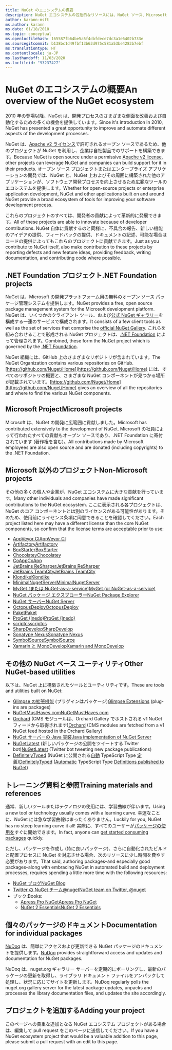 ```yaml
---
title: NuGet のエコシステムの概要
description: NuGet エコシステムの包括的なリソースには、NuGet ソース、Microsoft 以外の NuGet プロジェクト、ユーティリティ、およびトレーニング資料が含まれます。
author: karann-msft
ms.author: karann
ms.date: 01/18/2018
ms.topic: conceptual
ms.openlocfilehash: 165587fb64be5a5f4dbfdece7dc3a1e6402b733e
ms.sourcegitcommit: b138bc1d49fbf13b63d975c581a53be4283b7ebf
ms.translationtype: HT
ms.contentlocale: ja-JP
ms.lasthandoff: 11/03/2020
ms.locfileid: "93237427"
---
```

# <a name="an-overview-of-the-nuget-ecosystem"></a><span data-ttu-id="34761-103">NuGet のエコシステムの概要</span><span class="sxs-lookup"><span data-stu-id="34761-103">An overview of the NuGet ecosystem</span></span>

<span data-ttu-id="34761-104">2010 年の登場以降、NuGet は、開発プロセスのさまざまな側面を改善および自動化するための多くの機会を提供しています。</span><span class="sxs-lookup"><span data-stu-id="34761-104">Since it's introduction in 2010, NuGet has presented a great opportunity to improve and automate different aspects of the development processes.</span></span>

<span data-ttu-id="34761-105">NuGet は、[Apache v2 ライセンス](http://choosealicense.com/licenses/apache/)で許可されるオープン ソースであるため、他のプロジェクトが NuGet を利用し、企業は自社製品でのサポートを構築できます。</span><span class="sxs-lookup"><span data-stu-id="34761-105">Because NuGet is open source under a permissive [Apache v2 license](http://choosealicense.com/licenses/apache/), other projects can leverage NuGet and companies can build support for it in their products.</span></span> <span data-ttu-id="34761-106">オープン ソース プロジェクトまたはエンタープライズ アプリケーションの開発では、NuGet と、NuGet 上およびその周囲に構築された他のアプリケーションが、ソフトウェア開発プロセスを向上させるため広範なツールのエコシステムを提供します。</span><span class="sxs-lookup"><span data-stu-id="34761-106">Whether for open-source projects or enterprise application development, NuGet and other applications built on and around NuGet provide a broad ecosystem of tools for improving your software development process.</span></span>

<span data-ttu-id="34761-107">これらのプロジェクトのすべては、開発者の貢献によって革新的に発展できます。</span><span class="sxs-lookup"><span data-stu-id="34761-107">All of these projects are able to innovate because of developer contributions.</span></span> <span data-ttu-id="34761-108">NuGet 自体に貢献するのと同様に、不具合の報告、新しい機能のアイデアの提供、フィードバックの提供、ドキュメントの記述、可能な場合はコードの提供によってもこれらのプロジェクトに貢献できます。</span><span class="sxs-lookup"><span data-stu-id="34761-108">Just as you contribute to NuGet itself, also make contribution to these projects by reporting defects and new feature ideas, providing feedback, writing documentation, and contributing code where possible.</span></span>

## <a name="net-foundation-projects"></a><span data-ttu-id="34761-109">.NET Foundation プロジェクト</span><span class="sxs-lookup"><span data-stu-id="34761-109">.NET Foundation projects</span></span>

<span data-ttu-id="34761-110">NuGet は、Microsoft の開発プラットフォーム用の無料のオープン ソース パッケージ管理システムを提供します。</span><span class="sxs-lookup"><span data-stu-id="34761-110">NuGet provides a free, open source package management system for the Microsoft development platform.</span></span> <span data-ttu-id="34761-111">NuGet は、いくつかのクライアント ツール、および[公式 NuGet ギャラリー](http://www.nuget.org)を構成する一連のサービスで構成されます。</span><span class="sxs-lookup"><span data-stu-id="34761-111">It consists of a few client tools as well as the set of services that comprise the [official NuGet Gallery](http://www.nuget.org).</span></span> <span data-ttu-id="34761-112">これらを組み合わせることで形成される NuGet プロジェクトは、[.NET Foundation](http://www.dotnetfoundation.org/) によって管理されます。</span><span class="sxs-lookup"><span data-stu-id="34761-112">Combined, these form the NuGet project which is governed by the [.NET Foundation](http://www.dotnetfoundation.org/).</span></span>

<span data-ttu-id="34761-113">NuGet 組織には、GitHub 上のさまざまなリポジトリが含まれています。</span><span class="sxs-lookup"><span data-stu-id="34761-113">The NuGet Organization contains various repositories on GitHub.</span></span> <span data-ttu-id="34761-114">[https://github.com/Nuget/Home](https://github.com/Nuget/Home) には、すべてのリポジトリの概要と、さまざまな NuGet コンポーネントが見つかる場所が記載されています。</span><span class="sxs-lookup"><span data-stu-id="34761-114">[https://github.com/Nuget/Home](https://github.com/Nuget/Home) gives an overview of all the repositories and where to find the various NuGet components.</span></span>

## <a name="microsoft-projects"></a><span data-ttu-id="34761-115">Microsoft Project</span><span class="sxs-lookup"><span data-stu-id="34761-115">Microsoft projects</span></span>

<span data-ttu-id="34761-116">Microsoft は、NuGet の開発に広範囲に貢献しました。</span><span class="sxs-lookup"><span data-stu-id="34761-116">Microsoft has contributed extensively to the development of NuGet.</span></span> <span data-ttu-id="34761-117">Microsoft の社員によって行われたすべての貢献もオープン ソースであり、.NET Foundation に寄付されています (著作権を含む)。</span><span class="sxs-lookup"><span data-stu-id="34761-117">All contributions made by Microsoft employees are also open source and are donated (including copyrights) to the .NET Foundation.</span></span>

## <a name="non-microsoft-projects"></a><span data-ttu-id="34761-118">Microsoft 以外のプロジェクト</span><span class="sxs-lookup"><span data-stu-id="34761-118">Non-Microsoft projects</span></span>

<span data-ttu-id="34761-119">その他の多くの個人や企業が、NuGet エコシステムに大きな貢献を行っています。</span><span class="sxs-lookup"><span data-stu-id="34761-119">Many other individuals and companies have made significant contributions to the NuGet ecosystem.</span></span> <span data-ttu-id="34761-120">ここに表示される各プロジェクトは、NuGet のコア コンポーネントとは別のライセンスがある可能性があります。そのため、使用前にライセンス条項に同意できることを確認してください。</span><span class="sxs-lookup"><span data-stu-id="34761-120">Each project listed here may have a different license than the core NuGet components, so confirm that the license terms are acceptable prior to use:</span></span>

- [<span data-ttu-id="34761-121">AppVeyor CI</span><span class="sxs-lookup"><span data-stu-id="34761-121">AppVeyor CI</span></span>](https://www.appveyor.com/)
- [<span data-ttu-id="34761-122">Artifactory</span><span class="sxs-lookup"><span data-stu-id="34761-122">Artifactory</span></span>](https://www.jfrog.com/artifactory/)
- [<span data-ttu-id="34761-123">BoxStarter</span><span class="sxs-lookup"><span data-stu-id="34761-123">BoxStarter</span></span>](http://boxstarter.org/)
- [<span data-ttu-id="34761-124">Chocolatey</span><span class="sxs-lookup"><span data-stu-id="34761-124">Chocolatey</span></span>](https://chocolatey.org/)
- [<span data-ttu-id="34761-125">CoApp</span><span class="sxs-lookup"><span data-stu-id="34761-125">CoApp</span></span>](http://coapp.org/)
- [<span data-ttu-id="34761-126">JetBrains ReSharper</span><span class="sxs-lookup"><span data-stu-id="34761-126">JetBrains ReSharper</span></span>](https://resharper-plugins.jetbrains.com/)
- [<span data-ttu-id="34761-127">JetBrains TeamCity</span><span class="sxs-lookup"><span data-stu-id="34761-127">JetBrains TeamCity</span></span>](https://www.jetbrains.com/teamcity/)
- [<span data-ttu-id="34761-128">Klondike</span><span class="sxs-lookup"><span data-stu-id="34761-128">Klondike</span></span>](https://github.com/themotleyfool/Klondike)
- [<span data-ttu-id="34761-129">MinimalNugetServer</span><span class="sxs-lookup"><span data-stu-id="34761-129">MinimalNugetServer</span></span>](https://github.com/TanukiSharp/MinimalNugetServer)
- [<span data-ttu-id="34761-130">MyGet (または NuGet-as-a-service)</span><span class="sxs-lookup"><span data-stu-id="34761-130">MyGet (or NuGet-as-a-service)</span></span>](http://www.myget.org/)
- [<span data-ttu-id="34761-131">NuGet パッケージ エクスプローラー</span><span class="sxs-lookup"><span data-stu-id="34761-131">NuGet Package Explorer</span></span>](https://github.com/NuGetPackageExplorer/NuGetPackageExplorer)
- [<span data-ttu-id="34761-132">NuGet サーバー</span><span class="sxs-lookup"><span data-stu-id="34761-132">NuGet Server</span></span>](http://nugetserver.net/)
- [<span data-ttu-id="34761-133">OctopusDeploy</span><span class="sxs-lookup"><span data-stu-id="34761-133">OctopusDeploy</span></span>](https://octopus.com/)
- [<span data-ttu-id="34761-134">Paket</span><span class="sxs-lookup"><span data-stu-id="34761-134">Paket</span></span>](https://fsprojects.github.io/Paket/)
- [<span data-ttu-id="34761-135">ProGet (Inedo)</span><span class="sxs-lookup"><span data-stu-id="34761-135">ProGet (Inedo)</span></span>](http://inedo.com/proget)
- [<span data-ttu-id="34761-136">scriptcs</span><span class="sxs-lookup"><span data-stu-id="34761-136">scriptcs</span></span>](http://scriptcs.net/)
- [<span data-ttu-id="34761-137">SharpDevelop</span><span class="sxs-lookup"><span data-stu-id="34761-137">SharpDevelop</span></span>](http://community.sharpdevelop.net/blogs/mattward/archive/2011/01/23/NuGetSupportInSharpDevelop.aspx)
- [<span data-ttu-id="34761-138">Sonatype Nexus</span><span class="sxs-lookup"><span data-stu-id="34761-138">Sonatype Nexus</span></span>](http://www.sonatype.com/nexus-repository-sonatype)
- [<span data-ttu-id="34761-139">SymbolSource</span><span class="sxs-lookup"><span data-stu-id="34761-139">SymbolSource</span></span>](http://www.symbolsource.org/Public)
- [<span data-ttu-id="34761-140">Xamarin と MonoDevelop</span><span class="sxs-lookup"><span data-stu-id="34761-140">Xamarin and MonoDevelop</span></span>](https://github.com/mrward/monodevelop-nuget-addin)

## <a name="other-nuget-based-utilities"></a><span data-ttu-id="34761-141">その他の NuGet ベース ユーティリティ</span><span class="sxs-lookup"><span data-stu-id="34761-141">Other NuGet-based utilities</span></span>

<span data-ttu-id="34761-142">以下は、NuGet 上に構築されたツールとユーティリティです。</span><span class="sxs-lookup"><span data-stu-id="34761-142">These are tools and utilities built on NuGet:</span></span>

- <span data-ttu-id="34761-143">[Glimpse の拡張機能](http://getglimpse.com/Packages) (プラグインはパッケージ)</span><span class="sxs-lookup"><span data-stu-id="34761-143">[Glimpse Extensions](http://getglimpse.com/Packages) (plug-ins are packages)</span></span>
- [<span data-ttu-id="34761-144">NuGetMustHaves.com</span><span class="sxs-lookup"><span data-stu-id="34761-144">NuGetMustHaves.com</span></span>](http://nugetmusthaves.com/)
- <span data-ttu-id="34761-145">[Orchard](http://www.orchardproject.net/) (CMS モジュールは、Orchard Gallery でホストされる v1 NuGet フィードから取得されます)</span><span class="sxs-lookup"><span data-stu-id="34761-145">[Orchard](http://www.orchardproject.net/) (CMS modules are fetched from a v1 NuGet feed hosted in the Orchard Gallery)</span></span>
- [<span data-ttu-id="34761-146">NuGet サーバーの Java 実装</span><span class="sxs-lookup"><span data-stu-id="34761-146">Java implementation of NuGet Server</span></span>](http://jonnyzzz.com/blog/2012/03/07/nuget-server-in-pure-java/)
- <span data-ttu-id="34761-147">[NuGetLatest](https://twitter.com/NuGetLatest) (新しいパッケージの公開をツイートする Twitter bot)</span><span class="sxs-lookup"><span data-stu-id="34761-147">[NuGetLatest](https://twitter.com/NuGetLatest) (Twitter bot tweeting new package publications)</span></span>
- <span data-ttu-id="34761-148">[DefinitelyTyped](http://definitelytyped.org/) (NuGet に公開される[自動](https://github.com/DefinitelyTyped/NugetAutomation/) TypeScript Type [定義](http://www.nuget.org/packages?q=DefinitelyTyped))</span><span class="sxs-lookup"><span data-stu-id="34761-148">[DefinitelyTyped](http://definitelytyped.org/) ([Automatic](https://github.com/DefinitelyTyped/NugetAutomation/) TypeScript Type [Definitions published to NuGet](http://www.nuget.org/packages?q=DefinitelyTyped))</span></span>

## <a name="training-materials-and-references"></a><span data-ttu-id="34761-149">トレーニング資料と参照</span><span class="sxs-lookup"><span data-stu-id="34761-149">Training materials and references</span></span>

<span data-ttu-id="34761-150">通常、新しいツールまたはテクノロジの使用には、学習曲線が伴います。</span><span class="sxs-lookup"><span data-stu-id="34761-150">Using a new tool or technology usually comes with a learning curve.</span></span> <span data-ttu-id="34761-151">幸運なことに、NuGet には急な学習曲線はまったくありません。</span><span class="sxs-lookup"><span data-stu-id="34761-151">Luckily for you, NuGet has no steep learning curve it all!</span></span> <span data-ttu-id="34761-152">実際に、すべてのユーザーが[パッケージの使用を](../quickstart/install-and-use-a-package-in-visual-studio.md)すぐに開始できます。</span><span class="sxs-lookup"><span data-stu-id="34761-152">In fact, anyone can [get started consuming packages](../quickstart/install-and-use-a-package-in-visual-studio.md) quickly.</span></span>

<span data-ttu-id="34761-153">ただし、パッケージを作成し (特に良いパッケージ)、さらに自動化されたビルドと配置プロセスに NuGet を対応させる場合、次のリソースに少し時間を費やす必要があります。</span><span class="sxs-lookup"><span data-stu-id="34761-153">That said, authoring packages–and especially good packages–along with  embracing NuGet in automated build and deployment processes, requires spending a little more time with the following resources:</span></span>

- [<span data-ttu-id="34761-154">NuGet ブログ</span><span class="sxs-lookup"><span data-stu-id="34761-154">NuGet Blog</span></span>](http://blog.nuget.org/)
- [<span data-ttu-id="34761-155">Twitter の NuGet チーム@nuget</span><span class="sxs-lookup"><span data-stu-id="34761-155">NuGet team on Twitter, @nuget</span></span>](http://twitter.com/nuget)
- <span data-ttu-id="34761-156">ブック:</span><span class="sxs-lookup"><span data-stu-id="34761-156">Books:</span></span>
  - [<span data-ttu-id="34761-157">Apress Pro NuGet</span><span class="sxs-lookup"><span data-stu-id="34761-157">Apress Pro NuGet</span></span>](http://bit.ly/ProNuGet)
  - [<span data-ttu-id="34761-158">NuGet 2 Essentials</span><span class="sxs-lookup"><span data-stu-id="34761-158">NuGet 2 Essentials</span></span>](http://www.amazon.com/NuGet-2-Essentials-Damir-Arh-ebook/dp/B00GTQD5M4)

## <a name="documentation-for-individual-packages"></a><span data-ttu-id="34761-159">個々のパッケージのドキュメント</span><span class="sxs-lookup"><span data-stu-id="34761-159">Documentation for individual packages</span></span>

<span data-ttu-id="34761-160">[NuDoq](http://nudoq.org) は、簡単にアクセスおよび更新できる NuGet パッケージのドキュメントを提供します。</span><span class="sxs-lookup"><span data-stu-id="34761-160">[NuDoq](http://nudoq.org) provides straightforward access and updates and documentation for NuGet packages.</span></span>

<span data-ttu-id="34761-161">NuDoq は、nuget.org ギャラリー サーバーを定期的にポーリングし、最新のパッケージの更新を取得し、ライブラリ ドキュメント ファイルをアンパックして処理し、状況に応じてサイトを更新します。</span><span class="sxs-lookup"><span data-stu-id="34761-161">NuDoq regularly polls the nuget.org gallery server for the latest package updates, unpacks and processes the library documentation files, and updates the site accordingly.</span></span>

## <a name="adding-your-project"></a><span data-ttu-id="34761-162">プロジェクトを追加する</span><span class="sxs-lookup"><span data-stu-id="34761-162">Adding your project</span></span>

<span data-ttu-id="34761-163">このページへの貴重な追加となる NuGet エコシステム プロジェクトがある場合は、編集して pull request をこのページに送信してください。</span><span class="sxs-lookup"><span data-stu-id="34761-163">If you have a NuGet ecosystem project that would be a valuable addition to this page, please  submit a pull request with an edit to this page.</span></span>